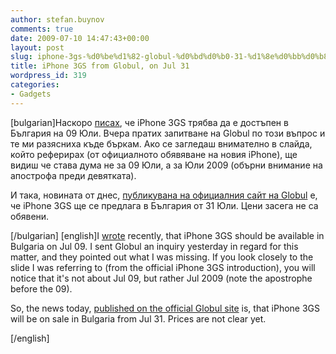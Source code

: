 ```yaml
---
author: stefan.buynov
comments: true
date: 2009-07-10 14:47:43+00:00
layout: post
slug: iphone-3gs-%d0%be%d1%82-globul-%d0%bd%d0%b0-31-%d1%8e%d0%bb%d0%b8
title: iPhone 3GS from Globul, on Jul 31
wordpress_id: 319
categories:
- Gadgets
---
```


[bulgarian]Наскоро [писах](/2009/06/08/296), че iPhone 3GS трябва да е достъпен в България на 09 Юли. Вчера пратих запитване на Globul по този въпрос и те ми разясниха къде бъркам. Ако се загледаш внимателно в слайда, който реферирах (от официалното обявяване на новия iPhone), ще видиш че става дума не за 09 Юли, а за Юли 2009 (обърни внимание на апострофа преди девятката).

И така, новината от днес, [публикувана на официалния сайт на Globul](http://globul.bg/bg/iphone.html) е, че iPhone 3GS ще се предлага в България от 31 Юли. Цени засега не са обявени.

[/bulgarian]
[english]I [wrote](/2009/06/08/296) recently, that  iPhone 3GS should be available in Bulgaria on Jul 09. I sent Globul an inquiry yesterday in regard for this matter, and they pointed out what I was missing. If you look closely to the slide I was referring to (from the official iPhone 3GS introduction), you will notice that it's not about Jul 09, but rather Jul 2009 (note the apostrophe before the 09).

So, the news today, [published on the official Globul site](http://globul.bg/bg/iphone.html) is, that iPhone 3GS will be on sale in Bulgaria from Jul 31. Prices are not clear yet.

[/english]
